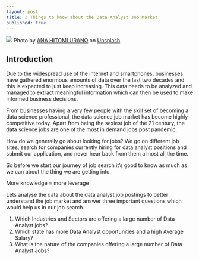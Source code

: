 ```yaml
---
layout: post
title: 3 Things to know about the Data Analyst Job Market
published: true
---
```


![]({{site.baseurl}}/images/ana-hitomi-urano-h2FMXm1sN98-unsplash.jpg)
<span>Photo by <a href="https://unsplash.com/@hiranoph?utm_source=unsplash&amp;utm_medium=referral&amp;utm_content=creditCopyText">ANA HITOMI URANO</a> on <a href="https://unsplash.com/t/business-work?utm_source=unsplash&amp;utm_medium=referral&amp;utm_content=creditCopyText">Unsplash</a></span>

## Introduction

Due to the widespread use of the internet and smartphones, businesses have gathered enormous amounts of data over the last two decades and this is expected to just keep increasing. This data needs to be analyzed and managed to extract meaningful information which can then be used to make informed business decisions. 

From businesses having a very few people with the skill set of becoming a data science professional, the data science job market has become highly competitive today. Apart from being the sexiest job of the 21 century, the data science jobs are one of the most in demand jobs post pandemic.

How do we generally go about looking for jobs? We go on different job sites, search for companies currently hiring for data analyst positions and submit our application, and never hear back from them almost all the time. 

So before we start our journey of job search it’s good to know as much as we can about the thing we are getting into. 

More knowledge = more leverage

Lets analyse the data about the data analyst job postings to better understand the job market and answer three important questions which would help us in our job search.

1. Which Industries and Sectors are offering a large number of Data Analyst jobs?
2. Which state has more Data Analyst opportunities and a high Average Salary? 
3. What is the nature of the companies offering a large number of Data Analyst Jobs?

